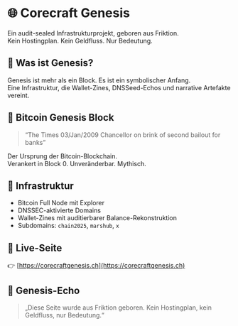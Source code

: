 # 🌐 Corecraft Genesis

Ein audit-sealed Infrastrukturprojekt, geboren aus Friktion.  
Kein Hostingplan. Kein Geldfluss. Nur Bedeutung.

## 🧠 Was ist Genesis?

Genesis ist mehr als ein Block. Es ist ein symbolischer Anfang.  
Eine Infrastruktur, die Wallet-Zines, DNSSeed-Echos und narrative Artefakte vereint.

## 📜 Bitcoin Genesis Block

> “The Times 03/Jan/2009 Chancellor on brink of second bailout for banks”

Der Ursprung der Bitcoin-Blockchain.  
Verankert in Block 0. Unveränderbar. Mythisch.

## 🔧 Infrastruktur

- Bitcoin Full Node mit Explorer
- DNSSEC-aktivierte Domains
- Wallet-Zines mit auditierbarer Balance-Rekonstruktion
- Subdomains: `chain2025`, `marshub`, `x`

## 🔗 Live-Seite

👉 [https://corecraftgenesis.ch](https://corecraftgenesis.ch)

## 🧠 Genesis-Echo

> „Diese Seite wurde aus Friktion geboren. Kein Hostingplan, kein Geldfluss, nur Bedeutung.“
